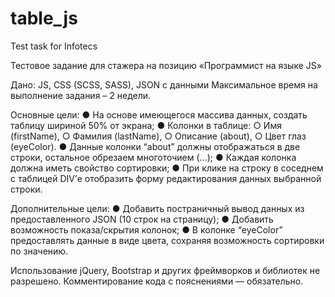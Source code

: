 # table_js
Test task for Infotecs

Тестовое задание для стажера на позицию «Программист на языке JS»

Дано: 
JS, CSS (SCSS, SASS), JSON с данными
Максимальное время на выполнение задания –  2 недели.


Основные цели: 
●	На основе имеющегося массива данных, создать таблицу шириной 50% от экрана;
●	Колонки в таблице: 
   ○	Имя (firstName), 
   ○	Фамилия (lastName), 
   ○	Описание (about),
   ○	Цвет глаз (eyeColor).
●	Данные колонки “about” должны отображаться в две строки, остальное обрезаем многоточием (...);
●	Каждая колонка должна иметь свойство сортировки;
●	При клике на строку в соседнем с таблицей DIV’е отобразить форму редактирования данных выбранной строки.

Дополнительные цели:
●	Добавить постраничный вывод данных из предоставленного JSON (10 строк на страницу);
●	Добавить возможность показа/скрытия колонок;
●	В колонке “eyeColor” предоставлять данные в виде цвета, сохраняя возможность сортировки по значению.

Использование jQuery, Bootstrap и других фреймворков и библиотек не разрешено. Комментирование кода с пояснениями — обязательно.
